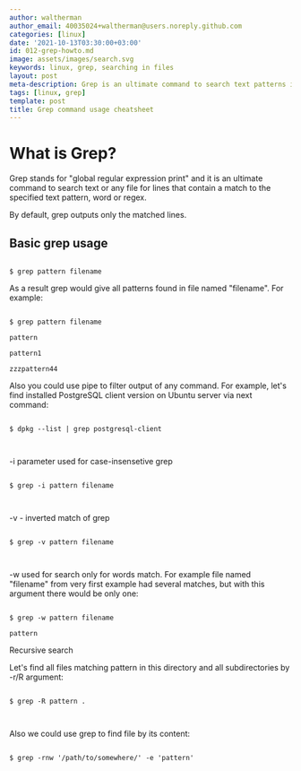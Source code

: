 ```yaml
---
author: waltherman
author_email: 40035024+waltherman@users.noreply.github.com
categories: [linux]
date: '2021-10-13T03:30:00+03:00'
id: 012-grep-howto.md
image: assets/images/search.svg
keywords: linux, grep, searching in files
layout: post
meta-description: Grep is an ultimate command to search text patterns in files
tags: [linux, grep]
template: post
title: Grep command usage cheatsheet
---
```




# What is Grep?



Grep stands for "global regular expression print" and it is an ultimate command to search text or any file for lines that contain a match to the specified text pattern, word or regex.

By default, grep outputs only the matched lines.



## Basic grep usage



```

$ grep pattern filename

```



As a result grep would give all patterns found in file named "filename". For example:



```

$ grep pattern filename

pattern

pattern1

zzzpattern44

```



Also you could use pipe to filter output of any command. For example, let's find installed PostgreSQL client version on Ubuntu server via next command:

```

$ dpkg --list | grep postgresql-client



```



-i parameter used for case-insensetive grep 

```

$ grep -i pattern filename



```

-v - inverted match of grep



```

$ grep -v pattern filename



```



-w used for search only for words match. For example file named "filename" from very first example had several matches, but with this argument there would be only one:

```

$ grep -w pattern filename

pattern

```



Recursive search

Let's find all files matching pattern in this directory and all subdirectories by -r/R argument:



```

$ grep -R pattern .



```

Also we could use grep to find file by its content:



```

$ grep -rnw '/path/to/somewhere/' -e 'pattern'



```
